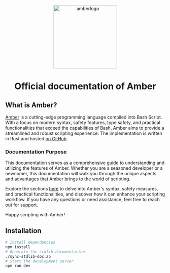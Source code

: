 <div align="center">
 <img src="logo.png" alt="amberlogo" height="200" width="200" />
</div>

<div style="text-align: center;"> <h1> Official documentation of Amber </h1> </div>

## What is Amber?

[Amber](https://amber-lang.com/) is a cutting-edge programming language compiled into Bash Script. With a focus on modern syntax, safety features, type safety, and practical functionalities that exceed the capabilities of Bash, Amber aims to provide a streamlined and robust scripting experience. The implementation is written in Rust and hosted [on GitHub](https://github.com/amber-lang/amber).

### Documentation Purpose

This documentation serves as a comprehensive guide to understanding and utilizing the features of Amber. Whether you are a seasoned developer or a newcomer, this documentation will walk you through the unique aspects and advantages that Amber brings to the world of scripting.

Explore the sections [here](https://docs.amber-lang.com/) to delve into Amber's syntax, safety measures, and practical functionalities, and discover how it can enhance your scripting workflow. If you have any questions or need assistance, feel free to reach out for support.

Happy scripting with Amber!

## Installation

```sh
# Install dependencies
npm install
# Generate the stdlib documentation
./sync-stdlib-doc.ab
# Start the development server
npm run dev
```
